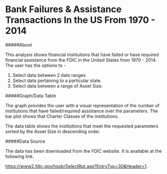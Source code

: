 Bank Failures & Assistance Transactions In the US From 1970 - 2014
===================================================================

#####About

This analysis shows financial institutions that have failed or have required financial assistance from the FDIC in the United States from 1970 - 2014. The user has the options to -

1. Select data between 2 date ranges
2. Select data pertaining to a particular state.
3. Select data between a range of Asset Size.


#####Graph/Data Table

The graph provides the user with a visual representation of the number of institutions that have failed/required assistance over the parameters. The bar plot shows that Charter Classes of the institutions.

The data table shows the institutions that meet the requested parameters sorted by the Asset Size in descending order.


#####Data Source

The data has been downloaded from the FDIC website. It is available at the following link.

https://www2.fdic.gov/hsob/SelectRpt.asp?EntryTyp=30&Header=1.
